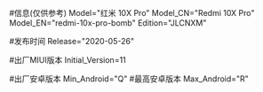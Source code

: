 #信息(仅供参考)
Model="红米 10X Pro"
Model_CN="Redmi 10X Pro"
Model_EN="redmi-10x-pro-bomb"
Edition="JLCNXM"

#发布时间
Release="2020-05-26"

#出厂MIUI版本
Initial_Version=11

#出厂安卓版本
Min_Android="Q"
#最高安卓版本
Max_Android="R"
